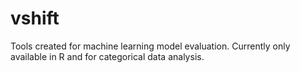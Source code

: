 # vshift
Tools created for machine learning model evaluation. Currently only available in R and for categorical data analysis.
